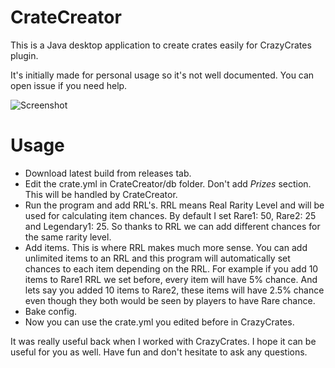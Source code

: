 # CrateCreator
This is a Java desktop application to create crates easily for CrazyCrates plugin.

It's initially made for personal usage so it's not well documented. You can open issue if you need help.

![Screenshot](https://i.imgur.com/bg1FGlN.png)

# Usage
- Download latest build from releases tab.
- Edit the crate.yml in CrateCreator/db folder. Don't add *Prizes* section. This will be handled by CrateCreator.
- Run the program and add RRL's. RRL means Real Rarity Level and will be used for calculating item chances. By default I set Rare1: 50, Rare2: 25 and Legendary1: 25. So thanks to RRL we can add different chances for the same rarity level.
- Add items. This is where RRL makes much more sense. You can add unlimited items to an RRL and this program will automatically set chances to each item depending on the RRL. For example if you add 10 items to Rare1 RRL we set before, every item will have 5% chance. And lets say you added 10 items to Rare2, these items will have 2.5% chance even though they both would be seen by players to have Rare chance.
- Bake config.
- Now you can use the crate.yml you edited before in CrazyCrates.

It was really useful back when I worked with CrazyCrates. I hope it can be useful for you as well. Have fun and don't hesitate to ask any questions.
